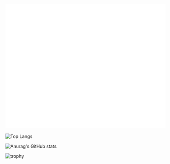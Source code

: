 ![Metrics](/github-metrics.svg)

![Top Langs](https://github-readme-stats.vercel.app/api/top-langs/?username=CN-Yuncan)

![Anurag's GitHub stats](https://github-readme-stats.vercel.app/api?username=CN-Yuncan)

![trophy](https://github-profile-trophy.vercel.app/?username=CN-Yuncan)

